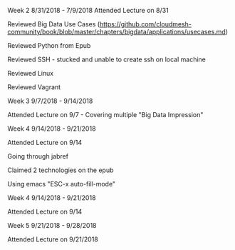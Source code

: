 Week 2 8/31/2018 - 7/9/2018
Attended Lecture on 8/31

Reviewed Big Data Use Cases (https://github.com/cloudmesh-community/book/blob/master/chapters/bigdata/applications/usecases.md)

Reviewed Python from Epub

Reviewed SSH - stucked and unable to create ssh on local machine

Reviewed Linux

Reviewed Vagrant


Week 3 9/7/2018 - 9/14/2018

Attended Lecture on 9/7 - Covering multiple "Big Data Impression"

Week 4 9/14/2018 - 9/21/2018

Attended Lecture on 9/14

Going through jabref

Claimed 2 technologies on the epub

Using emacs "ESC-x auto-fill-mode"

Week 4 9/14/2018 - 9/21/2018

Attended Lecture on 9/14

Week 5 9/21/2018 - 9/28/2018

Attended Lecture on 9/21/2018

